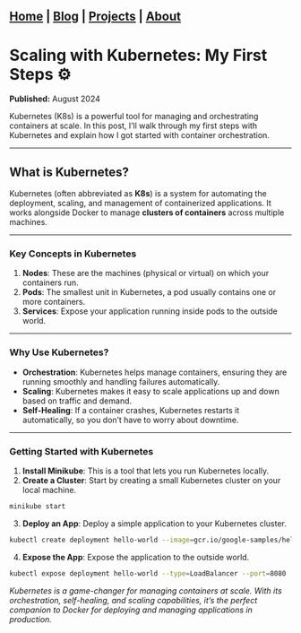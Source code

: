 [Home](index.md) | [Blog](blog.md) | [Projects](projects.md) | [About](about.md)
--- 

# Scaling with Kubernetes: My First Steps ⚙️

**Published:** August 2024

Kubernetes (K8s) is a powerful tool for managing and orchestrating containers at scale. In this post, I’ll walk through my first steps with Kubernetes and explain how I got started with container orchestration.

---

## What is Kubernetes?

Kubernetes (often abbreviated as **K8s**) is a system for automating the deployment, scaling, and management of containerized applications. It works alongside Docker to manage **clusters of containers** across multiple machines.

---

### Key Concepts in Kubernetes

1. **Nodes**: These are the machines (physical or virtual) on which your containers run.
2. **Pods**: The smallest unit in Kubernetes, a pod usually contains one or more containers.
3. **Services**: Expose your application running inside pods to the outside world.

---

### Why Use Kubernetes?

- **Orchestration**: Kubernetes helps manage containers, ensuring they are running smoothly and handling failures automatically.
- **Scaling**: Kubernetes makes it easy to scale applications up and down based on traffic and demand.
- **Self-Healing**: If a container crashes, Kubernetes restarts it automatically, so you don’t have to worry about downtime.

---

### Getting Started with Kubernetes

1. **Install Minikube**: This is a tool that lets you run Kubernetes locally.
2. **Create a Cluster**: Start by creating a small Kubernetes cluster on your local machine.
  
  ```bash
  minikube start
  ```

3. **Deploy an App**: Deploy a simple application to your Kubernetes cluster.
  
  ```bash
  kubectl create deployment hello-world --image=gcr.io/google-samples/hello-app:1.0
  ```

4. **Expose the App**: Expose the application to the outside world.
  ```bash
  kubectl expose deployment hello-world --type=LoadBalancer --port=8080
  ```

*Kubernetes is a game-changer for managing containers at scale. With its orchestration, self-healing, and scaling capabilities, it’s the perfect companion to Docker for deploying and managing applications in production.*
